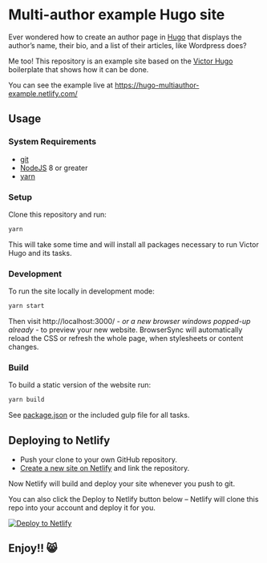 # Multi-author example Hugo site

Ever wondered how to create an author page in [Hugo](https://gohugo.io/) that displays
the author’s name, their bio, and a list of their articles, like Wordpress does?

Me too! This repository is an example site based on the
[Victor Hugo](https://github.com/netlify/victor-hugo) boilerplate that shows
how it can be done.

You can see the example live at https://hugo-multiauthor-example.netlify.com/

## Usage

### System Requirements

* [git](https://git-scm.com)
* [NodeJS](nodejs.org) 8 or greater
* [yarn](yarnpkg.com)

### Setup

Clone this repository and run:

```bash
yarn
```

This will take some time and will install all packages necessary to run Victor
Hugo and its tasks.

### Development

To run the site locally in development mode:

```bash
yarn start
```

Then visit http://localhost:3000/ *- or a new browser windows popped-up already -*
to preview your new website. BrowserSync will automatically reload the CSS or
refresh the whole page, when stylesheets or content changes.

### Build

To build a static version of the website run:

```bash
yarn build
```

See [package.json](package.json#L7) or the included gulp file for all tasks.

## Deploying to Netlify

- Push your clone to your own GitHub repository.
- [Create a new site on Netlify](https://app.netlify.com/start) and link the repository.

Now Netlify will build and deploy your site whenever you push to git.

You can also click the Deploy to Netlify button below – Netlify will clone
this repo into your account and deploy it for you.

[![Deploy to Netlify](https://www.netlify.com/img/deploy/button.svg)](https://app.netlify.com/start/deploy?repository=https://github.com/imorente/hugo-multiauthor-example)


## Enjoy!! 😸
